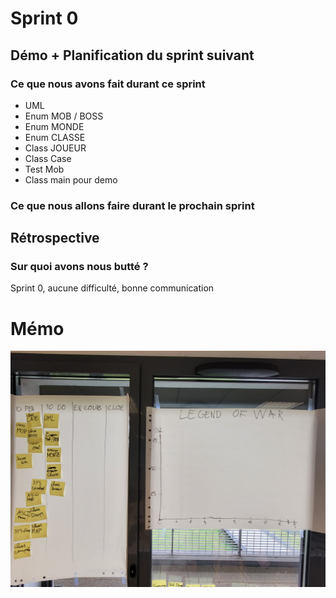 # Sprint 0

## Démo + Planification du sprint suivant

### Ce que nous avons fait durant ce sprint
- UML
- Enum MOB / BOSS
- Enum MONDE
- Enum CLASSE
- Class JOUEUR
- Class Case
- Test Mob
- Class main pour demo

### Ce que nous allons faire durant le prochain sprint


## Rétrospective

### Sur quoi avons nous butté ?
Sprint 0, aucune difficulté, bonne communication

# Mémo
![radiateur](doc/sprint-0/radiateur.jpg)